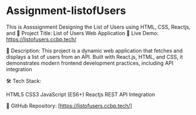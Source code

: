 # Assignment-listofUsers
This is Assssignment Designing the List of Users using HTML, CSS, Reactjs, and 
🚀 Project Title: List of Users Web Application
🔗 Live Demo: https://listofusers.ccbp.tech/

📝 Description:
This project is a dynamic web application that fetches and displays a list of users from an API. Built with React.js, HTML, and CSS, it demonstrates modern frontend development practices, including API integration 

🛠️ Tech Stack:

HTML5
CSS3
JavaScript (ES6+)
Reactjs
REST API Integration

📂 GitHub Repository: [https://listofusers.ccbp.tech/]
